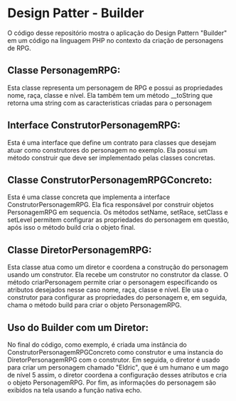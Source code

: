 # Design Patter - Builder
O código desse repositório mostra o aplicação do Design Pattern "Builder" em um código na linguagem PHP
no contexto da criação de personagens de RPG.

## Classe PersonagemRPG:

Esta classe representa um personagem de RPG e possui as propriedades nome, raça, classe e nível. Ela também tem um método __toString que retorna uma string com as caracteristicas criadas para o personagem
## Interface ConstrutorPersonagemRPG:

Esta é uma interface que define um contrato para classes que desejam atuar como construtores do personagem no exemplo. Ela possui um método construir que deve ser implementado pelas classes concretas.
## Classe ConstrutorPersonagemRPGConcreto:

Esta é uma classe concreta que implementa a interface ConstrutorPersonagemRPG. Ela fica responsável por construir objetos PersonagemRPG em sequencia. Os métodos setName, setRace, setClass e setLevel permitem configurar as propriedades do personagem em questão, após isso o método build cria o objeto final.
## Classe DiretorPersonagemRPG:

Esta classe atua como um diretor e coordena a construção do personagem usando um construtor. Ela recebe um construtor no construtor da classe.
O método criarPersonagem permite criar o personagem especificando os atributos desejados nesse caso nome, raça, classe e nível. Ele usa o construtor para configurar as propriedades do personagem e, em seguida, chama o método build para criar o objeto PersonagemRPG.
## Uso do Builder com um Diretor:

No final do código, como exemplo, é criada uma instância do ConstrutorPersonagemRPGConcreto como construtor e uma instancia do DiretorPersonagemRPG com o construtor.
Em seguida, o diretor é usado para criar um personagem chamado "Eldric", que é um humano e um mago de nível 5 assim, o diretor coordena a configuração desses atributos e cria o objeto PersonagemRPG.
Por fim, as informações do personagem são exibidos na tela usando a função nativa echo.
